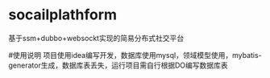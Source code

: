 # socailplathform
基于ssm+dubbo+websockt实现的简易分布式社交平台

#使用说明
项目使用idea编写开发，数据库使用mysql，领域模型使用，mybatis-generator生成，数据库表丢失，运行项目需自行根据DO编写数据库表
